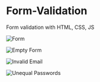 # Form-Validation
Form validation with HTML, CSS, JS

![Form](https://user-images.githubusercontent.com/120565527/232618217-c0f40c8f-0664-4b69-a877-db2541c7f557.png)

![Empty Form](https://user-images.githubusercontent.com/120565527/232618234-9fc3572b-3085-420d-a929-8e9c321cbe25.png)

![Invalid Email](https://user-images.githubusercontent.com/120565527/232618257-e6039208-d469-4699-baa4-28ae3373d5d1.png)

![Unequal Passwords](https://user-images.githubusercontent.com/120565527/232618263-1412a8c2-a454-45da-983e-870b960cf12e.png)
